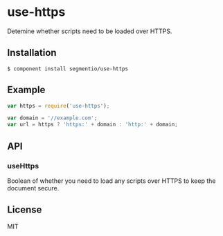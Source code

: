 # use-https

  Detemine whether scripts need to be loaded over HTTPS.

## Installation

    $ component install segmentio/use-https

## Example

```js
var https = require('use-https');

var domain = '//example.com';
var url = https ? 'https:' + domain : 'http:' + domain;
```

## API

### useHttps
  
  Boolean of whether you need to load any scripts over HTTPS to keep the document secure.

## License

  MIT
